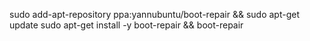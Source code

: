 sudo add-apt-repository ppa:yannubuntu/boot-repair && sudo apt-get update
sudo apt-get install -y boot-repair && boot-repair
